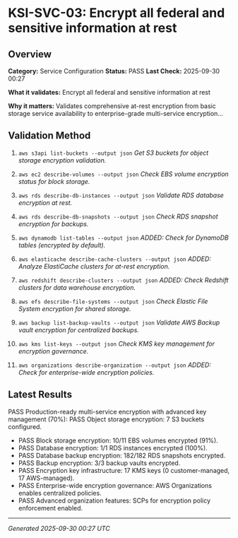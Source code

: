 # KSI-SVC-03: Encrypt all federal and sensitive information at rest

## Overview

**Category:** Service Configuration
**Status:** PASS
**Last Check:** 2025-09-30 00:27

**What it validates:** Encrypt all federal and sensitive information at rest

**Why it matters:** Validates comprehensive at-rest encryption from basic storage service availability to enterprise-grade multi-service encryption...

## Validation Method

1. `aws s3api list-buckets --output json`
   *Get S3 buckets for object storage encryption validation.*

2. `aws ec2 describe-volumes --output json`
   *Check EBS volume encryption status for block storage.*

3. `aws rds describe-db-instances --output json`
   *Validate RDS database encryption at rest.*

4. `aws rds describe-db-snapshots --output json`
   *Check RDS snapshot encryption for backups.*

5. `aws dynamodb list-tables --output json`
   *ADDED: Check for DynamoDB tables (encrypted by default).*

6. `aws elasticache describe-cache-clusters --output json`
   *ADDED: Analyze ElastiCache clusters for at-rest encryption.*

7. `aws redshift describe-clusters --output json`
   *ADDED: Check Redshift clusters for data warehouse encryption.*

8. `aws efs describe-file-systems --output json`
   *Check Elastic File System encryption for shared storage.*

9. `aws backup list-backup-vaults --output json`
   *Validate AWS Backup vault encryption for centralized backups.*

10. `aws kms list-keys --output json`
   *Check KMS key management for encryption governance.*

11. `aws organizations describe-organization --output json`
   *ADDED: Check for enterprise-wide encryption policies.*

## Latest Results

PASS Production-ready multi-service encryption with advanced key management (70%): PASS Object storage encryption: 7 S3 buckets configured.
- PASS Block storage encryption: 10/11 EBS volumes encrypted (91%).
- PASS Database encryption: 1/1 RDS instances encrypted (100%).
- PASS Database backup encryption: 182/182 RDS snapshots encrypted.
- PASS Backup encryption: 3/3 backup vaults encrypted.
- PASS Encryption key infrastructure: 17 KMS keys (0 customer-managed, 17 AWS-managed).
- PASS Enterprise-wide encryption governance: AWS Organizations enables centralized policies.
- PASS Advanced organization features: SCPs for encryption policy enforcement enabled.

---
*Generated 2025-09-30 00:27 UTC*